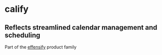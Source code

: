 # calify
## Reflects streamlined calendar management and scheduling

Part of the [effensify](https://github.com/tillmannschatz/effensify) product family
